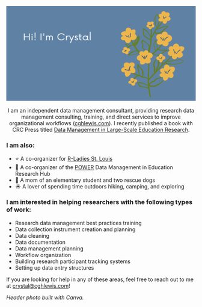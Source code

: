 <img src='header.png' alt="banner"></img>

<p align="center">
I am an independent data management consultant, providing research data management consulting, training, and direct services to improve organizational workflows (<a href="https://cghlewis.com">cghlewis.com</a>). I recently published a book with CRC Press titled <a href= "https://datamgmtinedresearch.com/">Data Management in Large-Scale Education Research</a>.
</p>

### I am also:
- ⭐ A co-organizer for [R-Ladies St. Louis](https://www.meetup.com/rladies-st-louis/)  
- 🌟 A co-organizer of the [POWER](https://osf.io/ap3tk/) Data Management in Education Research Hub
- 💛 A mom of an elementary student and two rescue dogs
- ☀️ A lover of spending time outdoors hiking, camping, and exploring

### I am interested in helping researchers with the following types of work:

- Research data management best practices training
- Data collection instrument creation and planning
- Data cleaning
- Data documentation
- Data management planning
- Workflow organization
- Building research participant tracking systems
- Setting up data entry structures

If you are looking for help in any of these areas, feel free to reach out to me at crystal@cghlewis.com!

*Header photo built with Canva.*
